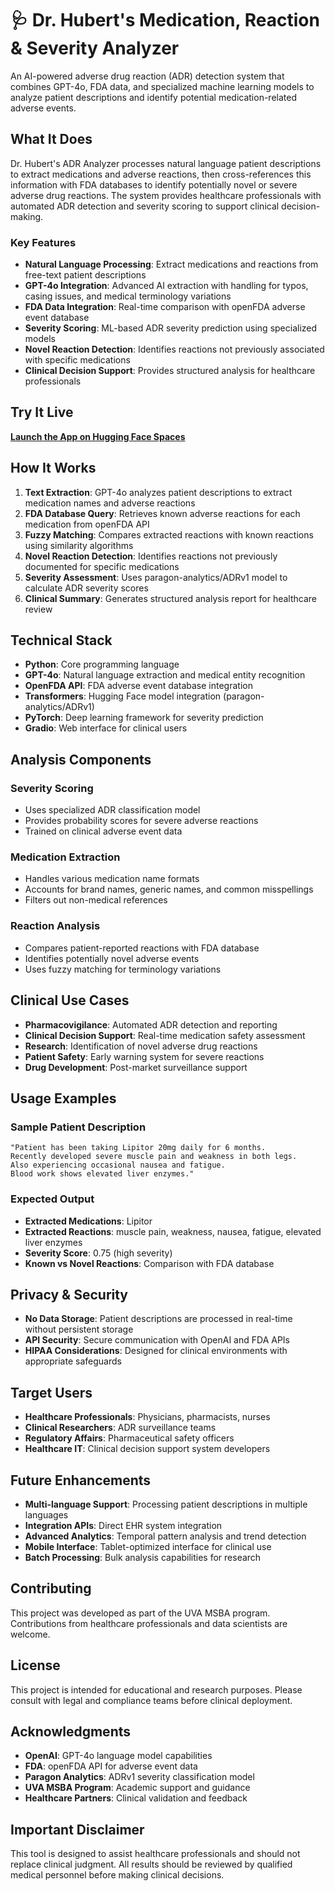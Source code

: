 # 🩺 Dr. Hubert's Medication, Reaction & Severity Analyzer

An AI-powered adverse drug reaction (ADR) detection system that combines GPT-4o, FDA data, and specialized machine learning models to analyze patient descriptions and identify potential medication-related adverse events.

## What It Does

Dr. Hubert's ADR Analyzer processes natural language patient descriptions to extract medications and adverse reactions, then cross-references this information with FDA databases to identify potentially novel or severe adverse drug reactions. The system provides healthcare professionals with automated ADR detection and severity scoring to support clinical decision-making.

### Key Features

- **Natural Language Processing**: Extract medications and reactions from free-text patient descriptions
- **GPT-4o Integration**: Advanced AI extraction with handling for typos, casing issues, and medical terminology variations
- **FDA Data Integration**: Real-time comparison with openFDA adverse event database
- **Severity Scoring**: ML-based ADR severity prediction using specialized models
- **Novel Reaction Detection**: Identifies reactions not previously associated with specific medications
- **Clinical Decision Support**: Provides structured analysis for healthcare professionals

## Try It Live

**[Launch the App on Hugging Face Spaces](https://huggingface.co/spaces/UVA-MSBA/M4_Team4_ADR)**

## How It Works

1. **Text Extraction**: GPT-4o analyzes patient descriptions to extract medication names and adverse reactions
2. **FDA Database Query**: Retrieves known adverse reactions for each medication from openFDA API
3. **Fuzzy Matching**: Compares extracted reactions with known reactions using similarity algorithms
4. **Novel Reaction Detection**: Identifies reactions not previously documented for specific medications
5. **Severity Assessment**: Uses paragon-analytics/ADRv1 model to calculate ADR severity scores
6. **Clinical Summary**: Generates structured analysis report for healthcare review

## Technical Stack

- **Python**: Core programming language
- **GPT-4o**: Natural language extraction and medical entity recognition
- **OpenFDA API**: FDA adverse event database integration
- **Transformers**: Hugging Face model integration (paragon-analytics/ADRv1)
- **PyTorch**: Deep learning framework for severity prediction
- **Gradio**: Web interface for clinical users

## Analysis Components

### Severity Scoring
- Uses specialized ADR classification model
- Provides probability scores for severe adverse reactions
- Trained on clinical adverse event data

### Medication Extraction
- Handles various medication name formats
- Accounts for brand names, generic names, and common misspellings
- Filters out non-medical references

### Reaction Analysis
- Compares patient-reported reactions with FDA database
- Identifies potentially novel adverse events
- Uses fuzzy matching for terminology variations

## Clinical Use Cases

- **Pharmacovigilance**: Automated ADR detection and reporting
- **Clinical Decision Support**: Real-time medication safety assessment
- **Research**: Identification of novel adverse drug reactions
- **Patient Safety**: Early warning system for severe reactions
- **Drug Development**: Post-market surveillance support

## Usage Examples

### Sample Patient Description
```
"Patient has been taking Lipitor 20mg daily for 6 months. 
Recently developed severe muscle pain and weakness in both legs. 
Also experiencing occasional nausea and fatigue. 
Blood work shows elevated liver enzymes."
```

### Expected Output
- **Extracted Medications**: Lipitor
- **Extracted Reactions**: muscle pain, weakness, nausea, fatigue, elevated liver enzymes
- **Severity Score**: 0.75 (high severity)
- **Known vs Novel Reactions**: Comparison with FDA database

## Privacy & Security

- **No Data Storage**: Patient descriptions are processed in real-time without persistent storage
- **API Security**: Secure communication with OpenAI and FDA APIs
- **HIPAA Considerations**: Designed for clinical environments with appropriate safeguards

## Target Users

- **Healthcare Professionals**: Physicians, pharmacists, nurses
- **Clinical Researchers**: ADR surveillance teams
- **Regulatory Affairs**: Pharmaceutical safety officers
- **Healthcare IT**: Clinical decision support system developers

## Future Enhancements

- **Multi-language Support**: Processing patient descriptions in multiple languages
- **Integration APIs**: Direct EHR system integration
- **Advanced Analytics**: Temporal pattern analysis and trend detection
- **Mobile Interface**: Tablet-optimized interface for clinical use
- **Batch Processing**: Bulk analysis capabilities for research

## Contributing

This project was developed as part of the UVA MSBA program. Contributions from healthcare professionals and data scientists are welcome.

## License

This project is intended for educational and research purposes. Please consult with legal and compliance teams before clinical deployment.

## Acknowledgments

- **OpenAI**: GPT-4o language model capabilities
- **FDA**: openFDA API for adverse event data
- **Paragon Analytics**: ADRv1 severity classification model
- **UVA MSBA Program**: Academic support and guidance
- **Healthcare Partners**: Clinical validation and feedback

## Important Disclaimer

This tool is designed to assist healthcare professionals and should not replace clinical judgment. All results should be reviewed by qualified medical personnel before making clinical decisions.

